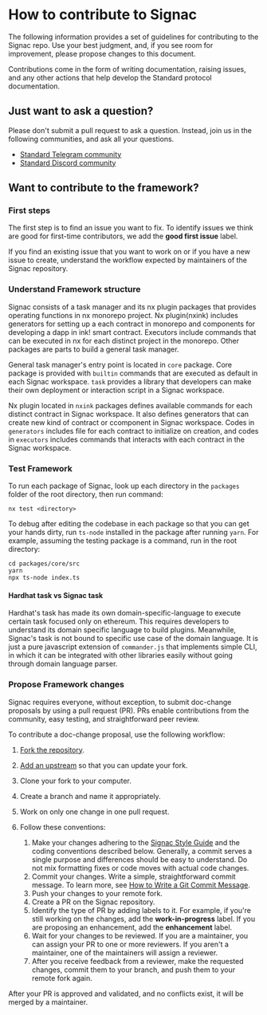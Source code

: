 # How to contribute to Signac

The following information provides a set of guidelines for contributing to the Signac repo. Use your best judgment, and, if you see room for improvement, please propose changes to this document.

Contributions come in the form of writing documentation, raising issues, and any other actions that help develop the Standard protocol documentation.

## Just want to ask a question?

Please don't submit a pull request to ask a question. Instead, join us in the following communities, and ask all your questions.

- [Standard Telegram community](https://t.me/standard_protocol)
- [Standard Discord community](https://discord.gg/qw9PZEavCC)


## Want to contribute to the framework?

### First steps

The first step is to find an issue you want to fix. To identify issues we think are good for first-time contributors, we add the **good first issue** label.

If you find an existing issue that you want to work on or if you have a new issue to create, understand the workflow expected by maintainers of the Signac repository.

### Understand Framework structure

Signac consists of a task manager and its nx plugin packages that provides operating functions in nx monorepo project. Nx plugin(nxink) includes generators for setting up a each contract in monorepo and components for developing a dapp in ink! smart contract. Executors include commands that can be executed in nx for each distinct project in the monorepo. Other packages are parts to build a general task manager.

General task manager's entry point is located in `core` package. Core package is provided with `builtin` commands that are executed as default in each Signac workspace. `task` provides a library that developers can make their own deployment or interaction script in a Signac workspace.

Nx plugin located in `nxink` packages defines available commands for each distinct contract in Signac workspace. It also defines generators that can create new kind of contract or ccomponent in Signac workspace. Codes in `generators` includes file for each contract to initialize on creation, and codes in `executors` includes commands that interacts with each contract in the Signac workspace.

### Test Framework

To run each package of Signac, look up each directory in the `packages` folder of the root directory, then run command:

```
nx test <directory>
```

To debug after editing the codebase in each package so that you can get your hands dirty, run `ts-node` installed in the package after running `yarn`.
For example, assuming the testing package is a command, run in the root directory:

```
cd packages/core/src
yarn
npx ts-node index.ts
```


#### Hardhat task vs Signac task

Hardhat's task has made its own domain-specific-language to execute certain task focused only on ethereum. This requires developers to understand its domain specific language to build plugins. Meanwhile, Signac's task is not bound to specific use case of the domain language. It is just a pure javascript extension of `commander.js` that implements simple CLI, in which it can be integrated with other libraries easily without going through domain language parser. 

### Propose Framework changes

Signac requires everyone, without exception, to submit doc-change proposals by using a pull request (PR). PRs enable contributions from the community, easy testing, and straightforward peer review.

To contribute a doc-change proposal, use the following workflow:

1. [Fork the repository](https://github.com/standardweb3/docs).
2. [Add an upstream](https://docs.github.com/en/github/collaborating-with-pull-requests/working-with-forks/syncing-a-fork) so that you can update your fork.
3. Clone your fork to your computer.
4. Create a branch and name it appropriately.
5. Work on only one change in one pull request.
6. Follow these conventions:

    1. Make your changes adhering to the [Signac Style Guide](STYLE-GUIDE.md) and the coding conventions described below. Generally, a commit serves a single purpose and differences should be easy to understand. Do not mix formatting fixes or code moves with actual code changes.
    2. Commit your changes. Write a simple, straightforward commit message. To learn more, see [How to Write a Git Commit Message](https://chris.beams.io/posts/git-commit/).
    3. Push your changes to your remote fork.
    4. Create a PR on the Signac repository.
    5. Identify the type of PR by adding labels to it. For example, if you're still working on the changes, add the **work-in-progress** label. If you are proposing an enhancement, add the **enhancement** label.
    6. Wait for your changes to be reviewed. If you are a maintainer, you can assign your PR to one or more reviewers. If you aren't a maintainer, one of the maintainers will assign a reviewer.
    7. After you receive feedback from a reviewer, make the requested changes, commit them to your branch, and push them to your remote fork again.

After your PR is approved and validated, and no conflicts exist, it will be merged by a maintainer.
